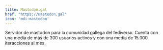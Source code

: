 ```yaml
---
title: Mastodon.gal
href: "https://mastodon.gal"
icon: 'mdi:mastodon'
---
```


Servidor de mastodon para la comunidad gallega del fediverso. Cuenta con una media de más de 300 usuarios activos y con una media de 15.000 iteracciones al mes.
